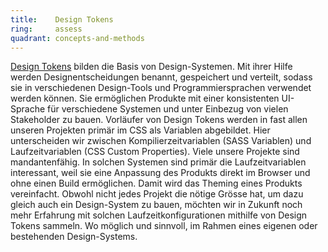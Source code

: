 ```yaml
---
title:    Design Tokens  
ring:     assess  
quadrant: concepts-and-methods
---
```


[Design Tokens][design-tokens] bilden die Basis von Design-Systemen. Mit ihrer Hilfe werden Designentscheidungen benannt, gespeichert und
verteilt, sodass sie in verschiedenen Design-Tools und Programmiersprachen verwendet werden können. Sie ermöglichen
Produkte mit einer konsistenten UI-Sprache für verschiedene Systemen und unter Einbezug von vielen Stakeholder zu bauen.
Vorläufer von Design Tokens werden in fast allen unseren Projekten primär im CSS als Variablen abgebildet. Hier
unterscheiden wir zwischen Kompilierzeitvariablen (SASS Variablen) und Laufzeitvariablen (CSS Custom Properties). Viele
unsere Projekte sind mandantenfähig. In solchen Systemen sind primär die Laufzeitvariablen interessant, weil sie eine
Anpassung des Produkts direkt im Browser und ohne einen Build ermöglichen. Damit wird das Theming eines Produkts
vereinfacht. Obwohl nicht jedes Projekt die nötige Grösse hat, um dazu gleich auch ein Design-System zu bauen, möchten
wir in Zukunft noch mehr Erfahrung mit solchen Laufzeitkonfigurationen mithilfe von Design Tokens sammeln. Wo möglich
und sinnvoll, im Rahmen eines eigenen oder bestehenden Design-Systems.

[design-tokens]: https://www.designtokens.org/
